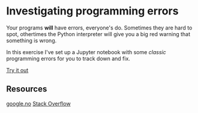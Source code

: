 # Investigating programming errors

Your programs **will** have errors, everyone's do. Sometimes they are hard to spot, othertimes the Python interpreter will give you a big red warning that something is wrong.

In this exercise I've set up a Jupyter notebook with some _classic_ programming errors for you to track down and fix.

[Try it out](http://colab.research.google.com/github/dfbr/pythonLessons/blob/main/Notebooks/programmingErrors.ipynb)

## Resources

[google.no](https://google.no)
[Stack Overflow](https://stackoverflow.com/)
